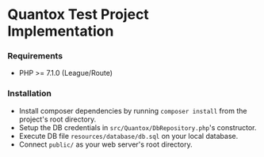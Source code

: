 # Quantox Test Project Implementation

### Requirements
- PHP >= 7.1.0 (League/Route)

### Installation
- Install composer dependencies by running `composer install` from the project's root directory.
- Setup the DB credentials in `src/Quantox/DbRepository.php`'s constructor.
- Execute DB file `resources/database/db.sql` on your local database.
- Connect `public/` as your web server's root directory.
